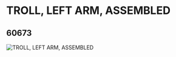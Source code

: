 # TROLL, LEFT ARM, ASSEMBLED
## 60673
![TROLL, LEFT ARM, ASSEMBLED](https://lc-www-live-s.legocdn.com/media/bricks/5/2/4516983.jpg)